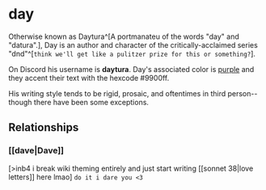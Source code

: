 # day

Otherwise known as Daytura^[A portmanateu of the words "day" and "datura".], Day is an author and character of the critically-acclaimed series "dnd"^[`think we'll get like a pulitzer prize for this or something?`].

On Discord his username is **daytura**. Day's associated color is [purple](http://theoldpurple.com/) and they accent their text with the hexcode \#9900ff.

His writing style tends to be rigid, prosaic, and oftentimes in third person--though there have been some exceptions. 

## Relationships
### [[dave|Dave]]
[>inb4 i break wiki theming entirely and just start writing [[sonnet 38|love letters]] here lmao]
`do it i dare you <3`